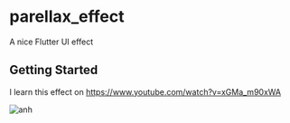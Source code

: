 # parellax_effect

A nice Flutter UI effect

## Getting Started

I learn this effect on https://www.youtube.com/watch?v=xGMa_m90xWA

![anh](https://user-images.githubusercontent.com/92455101/203922566-2e554a69-b1e9-4fbd-a867-db7b5b4ff894.png)

